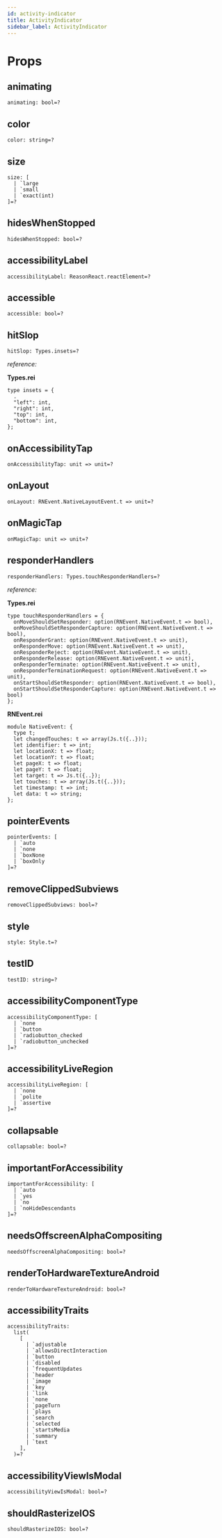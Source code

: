 ```yaml
---
id: activity-indicator
title: ActivityIndicator
sidebar_label: ActivityIndicator
---
```


# Props

## animating

```reason
animating: bool=?
```

## color

```reason
color: string=?
```

## size

```reason
size: [
  | `large
  | `small
  | `exact(int)
]=?
```

## hidesWhenStopped

```reason
hidesWhenStopped: bool=?
```

## accessibilityLabel

```reason
accessibilityLabel: ReasonReact.reactElement=?
```

## accessible

```reason
accessible: bool=?
```

## hitSlop

```reason
hitSlop: Types.insets=?
```

_reference:_

**Types.rei**

```reason
type insets = {
  .
  "left": int,
  "right": int,
  "top": int,
  "bottom": int,
};
```

## onAccessibilityTap

```reason
onAccessibilityTap: unit => unit=?
```

## onLayout

```reason
onLayout: RNEvent.NativeLayoutEvent.t => unit=?
```

## onMagicTap

```reason
onMagicTap: unit => unit=?
```

## responderHandlers

```reason
responderHandlers: Types.touchResponderHandlers=?
```

_reference:_

**Types.rei**

```reason
type touchResponderHandlers = {
  onMoveShouldSetResponder: option(RNEvent.NativeEvent.t => bool),
  onMoveShouldSetResponderCapture: option(RNEvent.NativeEvent.t => bool),
  onResponderGrant: option(RNEvent.NativeEvent.t => unit),
  onResponderMove: option(RNEvent.NativeEvent.t => unit),
  onResponderReject: option(RNEvent.NativeEvent.t => unit),
  onResponderRelease: option(RNEvent.NativeEvent.t => unit),
  onResponderTerminate: option(RNEvent.NativeEvent.t => unit),
  onResponderTerminationRequest: option(RNEvent.NativeEvent.t => unit),
  onStartShouldSetResponder: option(RNEvent.NativeEvent.t => bool),
  onStartShouldSetResponderCapture: option(RNEvent.NativeEvent.t => bool)
};
```

**RNEvent.rei**

```reason
module NativeEvent: {
  type t;
  let changedTouches: t => array(Js.t({..}));
  let identifier: t => int;
  let locationX: t => float;
  let locationY: t => float;
  let pageX: t => float;
  let pageY: t => float;
  let target: t => Js.t({..});
  let touches: t => array(Js.t({..}));
  let timestamp: t => int;
  let data: t => string;
};
```

## pointerEvents

```reason
pointerEvents: [
  | `auto
  | `none
  | `boxNone
  | `boxOnly
]=?
```

## removeClippedSubviews

```reason
removeClippedSubviews: bool=?
```

## style

```reason
style: Style.t=?
```

## testID

```reason
testID: string=?
```

## accessibilityComponentType

```reason
accessibilityComponentType: [
  | `none
  | `button
  | `radiobutton_checked
  | `radiobutton_unchecked
]=?
```

## accessibilityLiveRegion

```reason
accessibilityLiveRegion: [
  | `none
  | `polite
  | `assertive
]=?
```

## collapsable

```reason
collapsable: bool=?
```

## importantForAccessibility

```reason
importantForAccessibility: [
  | `auto
  | `yes
  | `no
  | `noHideDescendants
]=?
```

## needsOffscreenAlphaCompositing

```reason
needsOffscreenAlphaCompositing: bool=?
```

## renderToHardwareTextureAndroid

```reason
renderToHardwareTextureAndroid: bool=?
```

## accessibilityTraits

```reason
accessibilityTraits:
  list(
    [
      | `adjustable
      | `allowsDirectInteraction
      | `button
      | `disabled
      | `frequentUpdates
      | `header
      | `image
      | `key
      | `link
      | `none
      | `pageTurn
      | `plays
      | `search
      | `selected
      | `startsMedia
      | `summary
      | `text
    ],
  )=?
```

## accessibilityViewIsModal

```reason
accessibilityViewIsModal: bool=?
```

## shouldRasterizeIOS

```reason
shouldRasterizeIOS: bool=?
```
